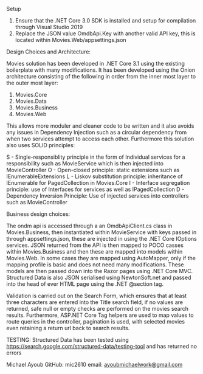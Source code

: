 Setup
1) Ensure that the .NET Core 3.0 SDK is installed and setup for compilation through Visual Studio 2019
2) Replace the JSON value OmdbApi.Key with another valid API key, this is located within Movies.Web/appsettings.json 

Design Choices and Architecture:

Movies solution has been developed in .NET Core 3.1 using the existing boilerplate with many modifications. It has been developed using the Onion architecture consisting of the following in order from the inner most layer to the outer most layer:

1) Movies.Core
2) Movies.Data
3) Movies.Business
4) Movies.Web

This allows more moduler and cleaner code to be written and it also avoids any issues in Dependency Injection such as a circular dependency from when two services attempt to access each other. Furthermore this solution also uses SOLID principles:

S - Single-responsiblity principle in the form of Individual services for a responsibility such as MovieService which is then injected into MovieController
O - Open-closed principle: static extensions such as IEnumerableExtensions
L - Liskov substitution principle: inheritance of IEnumerable for PagedCollection in Movies.Core
I - Interface segregation principle: use of Interfaces for services as well as IPagedCollection
D - Dependency Inversion Principle: Use of injected services into controllers such as MovieController

Business design choices:

The ondm api is accessed through a an OmdbApiClient.cs class in Movies.Business, then instantiated within MovieService with keys passed in through appsettings.json, these are injected in using the .NET Core IOptions services. JSON returned from the API is then mapped to POCO casses within Movies.Business and then these are mapped into models within Movies.Web. In some cases they are mapped using AutoMapper, only if the mapping profile is basic and does not need many modifications. These models are then passed down into the Razor pages using .NET Core MVC. Structured Data is also JSON serialised using NewtonSoft.net and passed into the head of ever HTML page using the .NET @section tag.

Validation is carried out on the Search Form, which ensures that at least three characters are entered into the Title search field, if no values are returned, safe null or empty checks are performed on the movies search results. Furthermore, ASP.NET Core Tag helpers are used to map values to route queries in the controller, pagination is used, with selected movies even retaining a return url back to search results.

TESTING:
Structured Data has been tested using https://search.google.com/structured-data/testing-tool and has returned no errors

Michael Ayoub
GitHub: mic2610
email: ayoubmichaelwork@gmail.com